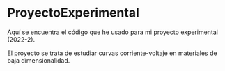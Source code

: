 # ProyectoExperimental
Aquí se encuentra el código que he usado para mi proyecto experimental (2022-2).

El proyecto se trata de estudiar curvas corriente-voltaje en materiales de baja dimensionalidad.
